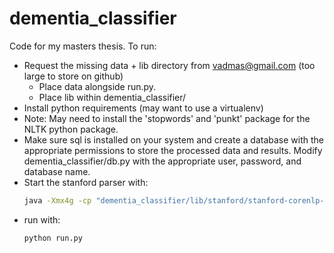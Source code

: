 # dementia_classifier
Code for my masters thesis. To run: 
- Request the missing data + lib directory from vadmas@gmail.com (too large to store on github) 
    -  Place data alongside run.py.
    -  Place lib within dementia_classifier/ 
- Install python requirements (may want to use a virtualenv)
- Note: May need to install the 'stopwords' and 'punkt' package for the NLTK python package. 
- Make sure sql is installed on your system and create a database with the appropriate permissions to store the processed data and results. Modify dementia_classifier/db.py with the appropriate user, password, and database name.
- Start the stanford parser with:
    ```bash
    java -Xmx4g -cp "dementia_classifier/lib/stanford/stanford-corenlp-full-2015-12-09/*" edu.stanford.nlp.pipeline.StanfordCoreNLPServer -port 9000 -timeout 20000
    ```
- run with:
  ```python
  python run.py
  ```

